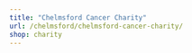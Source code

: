 ```yaml
---
title: "Chelmsford Cancer Charity"
url: /chelmsford/chelmsford-cancer-charity/
shop: charity
---
```

